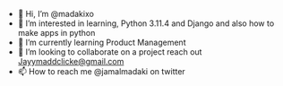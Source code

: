 - 👋 Hi, I’m @madakixo
- 👀 I’m interested in learning, Python 3.11.4 and Django and also how to make apps in python
- 🌱 I’m currently learning Product Management 
- 💞️ I’m looking to collaborate on a project reach out Jayymaddclicke@gmail.com
- 📫 How to reach me @jamalmadaki on twitter

<!---
madakixo/madakixo is a ✨ special ✨ repository because its `README.md` (this file) appears on your GitHub profile.
You can click the Preview link to take a look at your changes.
--->
